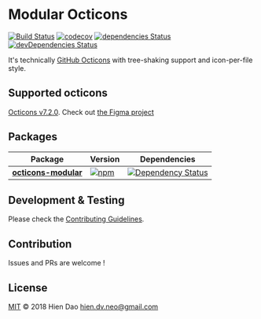 # Modular Octicons
[![Build Status](https://travis-ci.org/hiendv/octicons-modular.svg?branch=master)](https://travis-ci.org/hiendv/octicons-modular) [![codecov](https://codecov.io/gh/hiendv/octicons-modular/branch/master/graph/badge.svg)](https://codecov.io/gh/hiendv/octicons-modular) [![dependencies Status](https://david-dm.org/hiendv/octicons-modular/status.svg)](https://david-dm.org/hiendv/octicons-modular) [![devDependencies Status](https://david-dm.org/hiendv/octicons-modular/dev-status.svg)](https://david-dm.org/hiendv/octicons-modular?type=dev)

It's technically [GitHub Octicons](https://github.com/primer/octicons) with tree-shaking support and icon-per-file style.

## Supported octicons
[Octicons v7.2.0](https://github.com/primer/octicons/blob/v7.2.0/package.json#L9). Check out [the Figma project](https://www.figma.com/file/FP7lqd1V00LUaT5zvdklkkZr/Octicons)

## Packages
| Package | Version | Dependencies |
|--------|-------|------------|
| **[octicons-modular](/packages/octicons-modular)** | [![npm](https://img.shields.io/npm/v/octicons-modular.svg)](https://www.npmjs.com/package/octicons-modular) | [![Dependency Status](https://david-dm.org/hiendv/octicons-modular.svg?path=packages/octicons-modular)](https://david-dm.org/hiendv/octicons-modular?path=packages/octicons-modular) |

## Development & Testing
Please check the [Contributing Guidelines](https://github.com/hiendv/octicons-modular/blob/master/CONTRIBUTING.md).

## Contribution
Issues and PRs are welcome !

## License
[MIT](./LICENSE) &copy; 2018 Hien Dao <hien.dv.neo@gmail.com>
